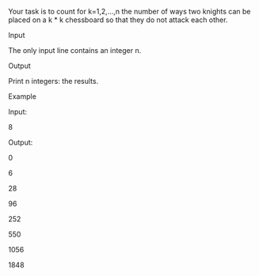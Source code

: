 Your task is to count for k=1,2,...,n the number of ways two knights can be placed on a k \* k chessboard so that they do not attack each other.

Input

The only input line contains an integer n.

Output

Print n integers: the results.

Example

Input:

8

Output:

0

6

28

96

252

550

1056

1848
